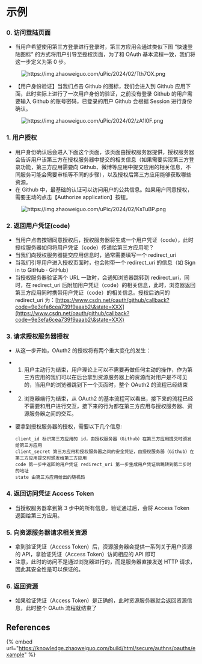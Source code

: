 # 示例

### 0. 访问登陆页面

* 当用户希望使用第三方登录进行登录时，第三方应用会通过类似下图 “快速登陆图标” 的方式将用户引导至授权页面，为了和 OAuth 基本流程一致，我们将这一步定义为第 0 步。

<figure><img src="https://img.zhaoweiguo.com/uPic/2024/02/Tth7OX.png" alt="https://img.zhaoweiguo.com/uPic/2024/02/Tth7OX.png"><figcaption></figcaption></figure>

* 【用户身份验证】当我们点击 Github 的图标，我们会进入到 Github 应用下面，此时实际上进行了一次用户身份的验证，之前没有登录 Github 的用户需要输入 Github 的账号密码，已登录的用户 Github 会根据 Session 进行身份确认。

<figure><img src="https://img.zhaoweiguo.com/uPic/2024/02/zA1l0F.png" alt="https://img.zhaoweiguo.com/uPic/2024/02/zA1l0F.png"><figcaption></figcaption></figure>

### 1. 用户授权

* 用户身份确认后会进入下面这个页面，该页面由授权服务器提供，授权服务器会告诉用户该第三方在授权服务器中提交的相关信息（如果需要实现第三方登录功能，第三方应用需要向 Github、微博等应用中提交应用的相关信息，不同服务可能会需要审核等不同的步骤），以及授权后第三方应用能够获取哪些资源。
* 在 Github 中，最基础的认证可以访问用户的公共信息。如果用户同意授权，需要主动的点击【Authorize application】按钮。

<figure><img src="https://img.zhaoweiguo.com/uPic/2024/02/KsTuBP.png" alt="https://img.zhaoweiguo.com/uPic/2024/02/KsTuBP.png"><figcaption></figcaption></figure>

### 2. 返回用户凭证(code)

* 当用户点击按钮同意授权后，授权服务器将生成一个用户凭证（code），此时授权服务器如何将用户凭证（code）传递给第三方应用呢？
* 当我们向授权服务器提交应用信息时，通常需要填写一个 redirect\_uri
* 当我们引导用户进入授权页面时，也会附带一个 redirect\_uri 的信息（如 Sign in to GitHub · GitHub）
* 当授权服务器验证两个 URL 一致时，会通知浏览器跳转到 redirect\_uri，同时，在 redirect\_uri 后附加用户凭证（code）的相关信息，此时，浏览器返回第三方应用同时携带用户凭证（code）的相关信息。授权后访问的 redirect\_uri 为：[https://www.csdn.net/oauth/github/callback?code=9e3efa6cea739f9aaab2\&state=XXX](https://www.csdn.net/oauth/github/callback?code=9e3efa6cea739f9aaab2\&state=XXX)

### 3. 请求授权服务器授权

* 从这一步开始，OAuth2 的授权将有两个重大变化的发生：
*
  1. 用户主动行为结束，用户理论上可以不需要再做任何主动的操作，作为第三方应用的我们可以在后台拿到资源服务器上的资源而对用户是不可见的，当用户的浏览器跳到下一个页面时，整个 OAuth2 的流程已经结束
*
  2. 浏览器端行为结束，从 OAuth2 的基本流程可以看出，接下来的流程已经不需要和用户进行交互，接下来的行为都在第三方应用与授权服务器、资源服务器之间的交互。
*   要拿到授权服务器的授权，需要以下几个信息:

    ```
    client_id 标识第三方应用的 id，由授权服务器（Github）在第三方应用提交时颁发给第三方应用
    client_secret 第三方应用和授权服务器之间的安全凭证，由授权服务器（Github）在第三方应用提交时颁发给第三方应用
    code 第一步中返回的用户凭证 redirect_uri 第一步生成用户凭证后跳转到第二步时的地址
    state 由第三方应用给出的随机码
    ```

### 4. 返回访问凭证 Access Token

* 当授权服务器拿到第 3 步中的所有信息，验证通过后，会将 Access Token 返回给第三方应用。

### 5. 向资源服务器请求相关资源

* 拿到验证凭证（Access Token）后，资源服务器会提供一系列关于用户资源的 API，拿验证凭证（Access Token）访问相应的 API 即可
* 注意，此时的访问不是通过浏览器进行的，而是服务器直接发送 HTTP 请求，因此其安全性是可以保证的。

### 6. 返回资源

* 如果验证凭证（Access Token）是正确的，此时资源服务器就会返回资源信息，此时整个 OAuth 流程就结束了

## References

{% embed url="https://knowledge.zhaoweiguo.com/build/html/secure/authns/oauths/example" %}
